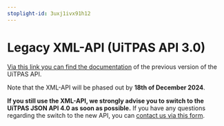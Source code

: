 ```yaml
---
stoplight-id: 3uxj1ivx91h12
---
```


# Legacy XML-API (UiTPAS API 3.0)

[Via this link you can find the documentation]( https://files.uitpas.be/xml-api/index.html ) of the previous version of the UiTPAS API. 

Note that the XML-API will be phased out by **18th of December 2024**.

**If you still use the XML-API, we strongly advise you to switch to the UiTPAS JSON API 4.0 as soon as possible.** If you have any questions regarding the switch to the new API, you can [contact us via this form](https://forms.gle/CDdJfmeuNocYPSRc9).